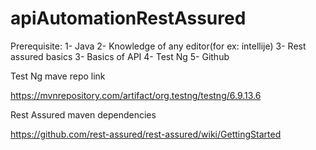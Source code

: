 # apiAutomationRestAssured

Prerequisite:
1- Java
2- Knowledge of any editor(for ex: intellije)
3- Rest assured basics
3- Basics of API
4- Test Ng
5- Github



Test Ng mave repo link

https://mvnrepository.com/artifact/org.testng/testng/6.9.13.6

Rest Assured maven dependencies

https://github.com/rest-assured/rest-assured/wiki/GettingStarted
